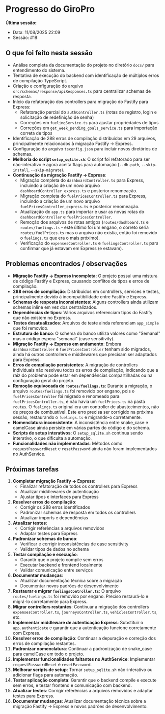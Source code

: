 # Progresso do GiroPro

**Última sessão:**
- Data: 11/08/2025 22:09
- Sessão: #18

## O que foi feito nesta sessão
- Análise completa da documentação do projeto no diretório `docs/` para entendimento do sistema.
- Tentativa de execução do backend com identificação de múltiplos erros de compilação TypeScript.
- Criação e configuração do arquivo `src/schemas/response/apiResponses.ts` para centralizar schemas de resposta.
- Início da refatoração dos controllers para migração do Fastify para Express:
  - Refatoração parcial do `authController.ts` (rotas de registro, login e solicitação de redefinição de senha)
  - Correções em `fuelingService.ts` para ajustar propriedades de tipos
  - Correções em `get_week_pending_goals_service.ts` para importação correta de tipos
- Identificação de 288 erros de compilação distribuídos em 29 arquivos, principalmente relacionados à migração Fastify → Express.
- Configuração do arquivo `tsconfig.json` para incluir novos diretórios de schemas.
- **Melhoria do script `setup_sqlite.sh`**: O script foi refatorado para ser não-interativo e agora aceita flags para automação (`--db-path`, `--skip-install`, `--skip-migrate`).
- **Continuação da migração Fastify → Express**:
  - Migração completa do `dashboardController.ts` para Express, incluindo a criação de um novo arquivo `dashboardController_express.ts` e posterior renomeação.
  - Migração completa do `fuelPricesController.ts` para Express, incluindo a criação de um novo arquivo `fuelPricesController_express.ts` e posterior renomeação.
  - Atualização do `app.ts` para importar e usar as novas rotas do `dashboardController` e `fuelPricesController`.
  - Remoção dos arquivos de rotas antigos (`routes/dashboard.ts` e `routes/fuelings.ts` - este último foi um engano, o correto seria `routes/fuelPrices.ts` mas o arquivo não existia, então foi removido o `fuelings.ts` que era o mais próximo).
  - Verificação do `expensesController.ts` e `fuelingsController.ts` para confirmar que já estavam em Express (e estavam).

## Problemas encontrados / observações
- **Migração Fastify → Express incompleta**: O projeto possui uma mistura de código Fastify e Express, causando conflitos de tipos e erros de compilação.
- **288 erros de compilação**: Distribuídos em controllers, services e testes, principalmente devido à incompatibilidade entre Fastify e Express.
- **Schemas de resposta inconsistentes**: Alguns controllers ainda utilizam schemas inline em vez dos centralizados.
- **Dependências de tipos**: Vários arquivos referenciam tipos do Fastify que não existem no Express.
- **Testes desatualizados**: Arquivos de teste ainda referenciam `app_simple` que foi removido.
- **Estrutura de banco**: O schema do banco utiliza valores como "Semanal" mas o código espera "semanal" (case sensitivity).
- **Migração Fastify → Express em andamento**: Embora `dashboardController` e `fuelPricesController` tenham sido migrados, ainda há outros controllers e middlewares que precisam ser adaptados para Express.
- **Erros de compilação persistentes**: A migração de controllers individuais não resolveu todos os erros de compilação, indicando que a raiz do problema pode estar em dependências compartilhadas ou na configuração geral do projeto.
- **Remoção equivocada de `routes/fuelings.ts`**: Durante a migração, o arquivo `routes/fuelings.ts` foi removido por engano, pois o `fuelPricesController` foi migrado e renomeado para `fuelPricesController.ts`, e não havia um `fuelPrices.ts` na pasta `routes`. O `fuelings.ts` original era um controller de abastecimentos, não de preços de combustível. Este erro precisa ser corrigido na próxima sessão, restaurando o `fuelings.ts` e migrando-o corretamente.
- **Nomenclatura inconsistente**: A inconsistência entre snake_case e camelCase ainda persiste em várias partes do código e do schema.
- **Scripts de setup interativos**: O `setup_sqlite.sh` continua sendo interativo, o que dificulta a automação.
- **Funcionalidades não implementadas**: Métodos como `requestPasswordReset` e `resetPassword` ainda não foram implementados no AuthService.

## Próximas tarefas
1. **Completar migração Fastify → Express**: 
   - Finalizar refatoração de todos os controllers para Express
   - Atualizar middlewares de autenticação
   - Ajustar tipos e interfaces para Express
2. **Resolver erros de compilação**: 
   - Corrigir os 288 erros identificados
   - Padronizar schemas de resposta em todos os controllers
   - Atualizar imports e dependências
3. **Atualizar testes**: 
   - Corrigir referências a arquivos removidos
   - Adaptar testes para Express
4. **Padronizar schemas de banco**: 
   - Verificar e corrigir inconsistências de case sensitivity
   - Validar tipos de dados no schema
5. **Testar compilação e execução**: 
   - Garantir que o projeto compile sem erros
   - Executar backend e frontend localmente
   - Validar comunicação entre serviços
6. **Documentar mudanças**: 
   - Atualizar documentação técnica sobre a migração
   - Documentar novos padrões de desenvolvimento
7. **Restaurar e migrar `fuelingsController.ts`**: O arquivo `routes/fuelings.ts` foi removido por engano. Preciso restaurá-lo e migrá-lo corretamente para Express.
8. **Migrar controllers restantes**: Continuar a migração dos controllers `expensesController.ts`, `journeysController.ts`, `vehiclesController.ts`, etc.
9. **Implementar middleware de autenticação Express**: Substituir o `app.authenticate` e garantir que a autenticação funcione corretamente com Express.
10. **Resolver erros de compilação**: Continuar a depuração e correção dos erros de compilação restantes.
11. **Padronizar nomenclatura**: Continuar a padronização de snake_case para camelCase em todo o projeto.
12. **Implementar funcionalidades faltantes no AuthService**: Implementar `requestPasswordReset` e `resetPassword`.
13. **Melhorar scripts de setup**: Tornar `setup_sqlite.sh` não-interativo ou adicionar flags para automação.
14. **Testar aplicação completa**: Garantir que o backend compile e execute sem erros, e testar frontend e comunicação com backend.
15. **Atualizar testes**: Corrigir referências a arquivos removidos e adaptar testes para Express.
16. **Documentar mudanças**: Atualizar documentação técnica sobre a migração Fastify → Express e novos padrões de desenvolvimento.

